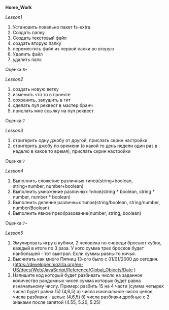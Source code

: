 **Home_Work**

_Lesson1_
1) Установить локально пакет fs-extra
2) Создать папку
3) Создать текстовый файл
4) создать вторую папку
5) переместить файл из первой папки во вторую
6) Удалить файл
7) удалить папк

Оценка:`8+`

_Lesson2_
1) создать новую ветку
2) изменить что то в проекте
3) сохранить, запушить в гит
4) сделать пул реквест в мастер бранч
5) прислать мне ссылку на пул реквест

Оценка:`7`

_Lesson3_
1) стригерить одну джобу от другой, прислать скрин настройки
2) стригерить джобу по времени (в какой то день недели один раз в неделю в какое то время), прислать скрин настройки 
   
Оценка:`7`

_Lesson4_
1) Выполнить сложение различных типов(string+boolean, string+number, number+boolean)
2) Выполнить умножение различных типов(string * boolean, string * number, number * boolean)
3) Выполнить деление различных типов(string/boolean, string/number, number/Boolean)
4) Выполнить явное преобразование(number, string, boolean)

Оценка:`7+`

_Lesson5_
1) Эмулировать игру в кубики, 2 человека по очереди бросают кубик, каждый в итоге по 3 раза. У кого сумма трех бросков будет наибольшей - тот выиграл. Если суммы равны то ничья.
2) Высчитать как много Пятниц 13-ого было с 01/01/2000 до сегодня. (https://developer.mozilla.org/en-US/docs/Web/JavaScript/Reference/Global_Objects/Date )
3) Напишите код который будет разбивать число на заданное количество рандомных чисел сумма которых будет равна изначальному числу. Пример: разбить 15 на 4 части (сумма четырех чисел будет равна 15) (4,6,5)
   а) числа изначальное число целое, числа разбивки - целые (4,6,5)
   б) числа разбивки дробные с 2 знаками после запятой (4.55, 5.20, 5.25)